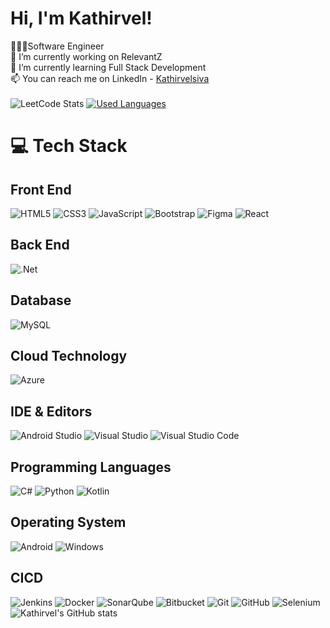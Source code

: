 # Hi, I'm Kathirvel!
👨🏾‍💻Software Engineer<br/>
🔭 I’m currently working on RelevantZ<br/>
🌱 I’m currently learning Full Stack Development<br/>
📫 You can reach me on LinkedIn - [Kathirvelsiva](https://www.linkedin.com/in/kathirvelsiva/)<br/>
<br/>
![LeetCode Stats](https://leetcard.jacoblin.cool/kathirvelsiva?theme=unicorn&font=Fira%20Code&ext=heatmap)
[![Used Languages](https://github-readme-stats.vercel.app/api/top-langs/?username=kathirvelsiva&layout=compact)](https://github.com/anuraghazra/github-readme-stats)
# 💻 Tech Stack
## Front End
![HTML5](https://img.shields.io/badge/html5-%23E34F26.svg?style=for-the-badge&logo=html5&logoColor=white)
![CSS3](https://img.shields.io/badge/css3-%231572B6.svg?style=for-the-badge&logo=css3&logoColor=white)
![JavaScript](https://img.shields.io/badge/javascript-%23323330.svg?style=for-the-badge&logo=javascript&logoColor=%23F7DF1E)
![Bootstrap](https://img.shields.io/badge/bootstrap-%238511FA.svg?style=for-the-badge&logo=bootstrap&logoColor=white)
![Figma](https://img.shields.io/badge/figma-%23F24E1E.svg?style=for-the-badge&logo=figma&logoColor=white)
![React](https://img.shields.io/badge/react-%2320232a.svg?style=for-the-badge&logo=react&logoColor=%2361DAFB)
## Back End
![.Net](https://img.shields.io/badge/.NET-5C2D91?style=for-the-badge&logo=.net&logoColor=white)
## Database
![MySQL](https://img.shields.io/badge/mysql-4479A1.svg?style=for-the-badge&logo=mysql&logoColor=white)
## Cloud Technology
![Azure](https://img.shields.io/badge/azure-%230072C6.svg?style=for-the-badge&logo=microsoftazure&logoColor=white)
## IDE & Editors
![Android Studio](https://img.shields.io/badge/android%20studio-346ac1?style=for-the-badge&logo=android%20studio&logoColor=white)
![Visual Studio](https://img.shields.io/badge/Visual%20Studio-5C2D91.svg?style=for-the-badge&logo=visual-studio&logoColor=white)
![Visual Studio Code](https://img.shields.io/badge/Visual%20Studio%20Code-0078d7.svg?style=for-the-badge&logo=visual-studio-code&logoColor=white)
## Programming Languages
![C#](https://img.shields.io/badge/c%23-%23239120.svg?style=for-the-badge&logo=csharp&logoColor=white)
![Python](https://img.shields.io/badge/python-3670A0?style=for-the-badge&logo=python&logoColor=ffdd54)
![Kotlin](https://img.shields.io/badge/kotlin-%237F52FF.svg?style=for-the-badge&logo=kotlin&logoColor=white)
## Operating System
![Android](https://img.shields.io/badge/Android-3DDC84?style=for-the-badge&logo=android&logoColor=white)
![Windows](https://img.shields.io/badge/Windows-0078D6?style=for-the-badge&logo=windows&logoColor=white)
## CICD
![Jenkins](https://img.shields.io/badge/jenkins-%232C5263.svg?style=for-the-badge&logo=jenkins&logoColor=white)
![Docker](https://img.shields.io/badge/docker-%230db7ed.svg?style=for-the-badge&logo=docker&logoColor=white)
![SonarQube](https://img.shields.io/badge/SonarQube-black?style=for-the-badge&logo=sonarqube&logoColor=4E9BCD)
![Bitbucket](https://img.shields.io/badge/bitbucket-%230047B3.svg?style=for-the-badge&logo=bitbucket&logoColor=white)
![Git](https://img.shields.io/badge/git-%23F05033.svg?style=for-the-badge&logo=git&logoColor=white)
![GitHub](https://img.shields.io/badge/github-%23121011.svg?style=for-the-badge&logo=github&logoColor=white)
![Selenium](https://img.shields.io/badge/-selenium-%43B02A?style=for-the-badge&logo=selenium&logoColor=white)
<br/>
![Kathirvel's GitHub stats](https://github-readme-stats.vercel.app/api?username=kathirvelsiva&show_icons=true&theme=transparent)
